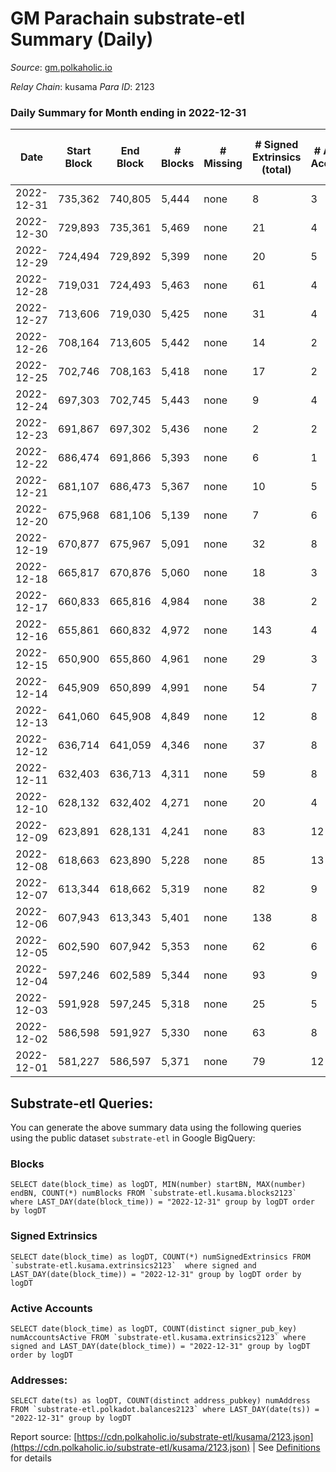 # GM Parachain substrate-etl Summary (Daily)

_Source_: [gm.polkaholic.io](https://gm.polkaholic.io)

*Relay Chain*: kusama
*Para ID*: 2123



### Daily Summary for Month ending in 2022-12-31


| Date | Start Block | End Block | # Blocks | # Missing | # Signed Extrinsics (total) | # Active Accounts | # Addresses with Balances | # Events | # Transfers | # XCM Transfers In | # XCM Transfers Out |
| ---- | ----------- | --------- | -------- | --------- | --------------------------- | ----------------- | ------------------------- | -------- | ----------- | ------------------ | ------------------- |
| 2022-12-31 | 735,362 | 740,805 | 5,444 | none  | 8 | 3 | 9,097 | 11,091 | 131  |   |   |
| 2022-12-30 | 729,893 | 735,361 | 5,469 | none  | 21 | 4 |  | 11,623 | 450  |   |   |
| 2022-12-29 | 724,494 | 729,892 | 5,399 | none  | 20 | 5 |  | 11,427 | 443  |   |   |
| 2022-12-28 | 719,031 | 724,493 | 5,463 | none  | 61 | 4 |  | 12,045 | 572  |   |   |
| 2022-12-27 | 713,606 | 719,030 | 5,425 | none  | 31 | 4 |  | 11,974 | 609  |   |   |
| 2022-12-26 | 708,164 | 713,605 | 5,442 | none  | 14 | 2 |  | 11,151 | 134  |   |   |
| 2022-12-25 | 702,746 | 708,163 | 5,418 | none  | 17 | 2 |  | 14,437 | 249  |   |   |
| 2022-12-24 | 697,303 | 702,745 | 5,443 | none  | 9 | 4 |  | 15,175 | 200  |   |   |
| 2022-12-23 | 691,867 | 697,302 | 5,436 | none  | 2 | 2 |  | 10,980 | 73  |   |   |
| 2022-12-22 | 686,474 | 691,866 | 5,393 | none  | 6 | 1 |  | 11,061 | 64  |   |   |
| 2022-12-21 | 681,107 | 686,473 | 5,367 | none  | 10 | 5 |  | 11,093 | 215  |   |   |
| 2022-12-20 | 675,968 | 681,106 | 5,139 | none  | 7 | 6 |  | 10,959 | 187  |   |   |
| 2022-12-19 | 670,877 | 675,967 | 5,091 | none  | 32 | 8 |  | 10,993 | 378  |   |   |
| 2022-12-18 | 665,817 | 670,876 | 5,060 | none  | 18 | 3 |  | 10,781 | 165  |   |   |
| 2022-12-17 | 660,833 | 665,816 | 4,984 | none  | 38 | 2 |  | 10,899 | 508  |   |   |
| 2022-12-16 | 655,861 | 660,832 | 4,972 | none  | 143 | 4 |  | 11,760 | 643  |   |   |
| 2022-12-15 | 650,900 | 655,860 | 4,961 | none  | 29 | 3 |  | 10,614 | 337  |   |   |
| 2022-12-14 | 645,909 | 650,899 | 4,991 | none  | 54 | 7 |  | 11,209 | 598  |   |   |
| 2022-12-13 | 641,060 | 645,908 | 4,849 | none  | 12 | 8 |  | 10,428 | 382  |   |   |
| 2022-12-12 | 636,714 | 641,059 | 4,346 | none  | 37 | 8 |  | 9,685 | 615  |   |   |
| 2022-12-11 | 632,403 | 636,713 | 4,311 | none  | 59 | 8 |  | 10,198 | 704  |   |   |
| 2022-12-10 | 628,132 | 632,402 | 4,271 | none  | 20 | 4 |  | 9,396 | 436  |   |   |
| 2022-12-09 | 623,891 | 628,131 | 4,241 | none  | 83 | 12 |  | 10,640 | 1,001  |   |   |
| 2022-12-08 | 618,663 | 623,890 | 5,228 | none  | 85 | 13 |  | 12,463 | 904  |   |   |
| 2022-12-07 | 613,344 | 618,662 | 5,319 | none  | 82 | 9 |  | 12,839 | 1,001  |   |   |
| 2022-12-06 | 607,943 | 613,343 | 5,401 | none  | 138 | 8 |  | 13,376 | 1,183  |   |   |
| 2022-12-05 | 602,590 | 607,942 | 5,353 | none  | 62 | 6 |  | 12,624 | 842  |   |   |
| 2022-12-04 | 597,246 | 602,589 | 5,344 | none  | 93 | 9 |  | 12,895 | 1,112  |   |   |
| 2022-12-03 | 591,928 | 597,245 | 5,318 | none  | 25 | 5 |  | 11,520 | 512  |   |   |
| 2022-12-02 | 586,598 | 591,927 | 5,330 | none  | 63 | 8 |  | 12,302 | 962  |   |   |
| 2022-12-01 | 581,227 | 586,597 | 5,371 | none  | 79 | 12 |  | 13,111 | 1,282  |   |   |

## Substrate-etl Queries:
You can generate the above summary data using the following queries using the public dataset `substrate-etl` in Google BigQuery:


### Blocks
```
SELECT date(block_time) as logDT, MIN(number) startBN, MAX(number) endBN, COUNT(*) numBlocks FROM `substrate-etl.kusama.blocks2123`  where LAST_DAY(date(block_time)) = "2022-12-31" group by logDT order by logDT
```


### Signed Extrinsics
```
SELECT date(block_time) as logDT, COUNT(*) numSignedExtrinsics FROM `substrate-etl.kusama.extrinsics2123`  where signed and LAST_DAY(date(block_time)) = "2022-12-31" group by logDT order by logDT
```


### Active Accounts
```
SELECT date(block_time) as logDT, COUNT(distinct signer_pub_key) numAccountsActive FROM `substrate-etl.kusama.extrinsics2123` where signed and LAST_DAY(date(block_time)) = "2022-12-31" group by logDT order by logDT
```


### Addresses:
```
SELECT date(ts) as logDT, COUNT(distinct address_pubkey) numAddress FROM `substrate-etl.polkadot.balances2123` where LAST_DAY(date(ts)) = "2022-12-31" group by logDT
```



Report source: [https://cdn.polkaholic.io/substrate-etl/kusama/2123.json](https://cdn.polkaholic.io/substrate-etl/kusama/2123.json) | See [Definitions](/DEFINITIONS.md) for details

